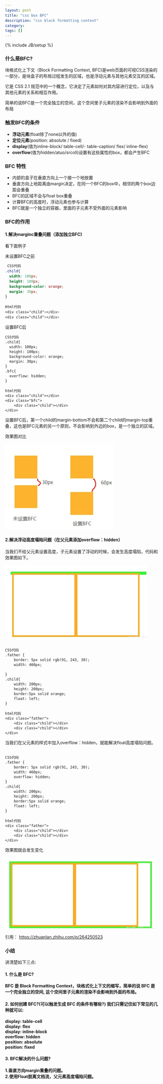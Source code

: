 ```yaml
---
layout: post
title: "css box BFC"
description: "css block formatting context"
category: 
tags: []
---
```

{% include JB/setup %}


### 什么是BFC?

块格式化上下文（Block Formatting Context, BFC)是web页面的可视CSS渲染的一部分，是块盒子的布局过程发生的区域，也是浮动元素与其他元素交互的区域。

它是 CSS 2.1 规范中的一个概念，它决定了元素如何对其内容进行定位，以及与其他元素的关系和相互作用。

简单的说BFC是一个完全独立的空间，这个空间里子元素的渲染不会影响到外面的布局

### 触发BFC的条件

* **浮动元素**(float除了none以外的值)
* **定位元素**(position: absolute / fixed)
* **display**(值为inline-block/ table-cell/- table-caption/ flex/ inline-flex)
* **overflow**(值为hidden/atuo/srcoll)设置有这些属性的box，都会产生BFC


### BFC 特性

* 内部的盒子在垂直方向上一个接一个地放置
* 垂直方向上地距离由margin决定，在同一个BFC的box中，相邻的两个box边距会重叠
* BFC的区域不会与float box重叠
* 计算BFC的高度时，浮动元素也参与计算
* BFC就是一个独立的容器，里面的子元素不受外面的元素影响


### BFC的作用

#### 1.解决marginc重叠问题（添加独立BFC)

看下面例子

未设置BFC之前

```css
 CSS代码
.child{
  width: 100px;
  height: 100px;
  background-color: orange;
  margin: 30px;
}
​
Html代码
<div class="child"></div>
<div class="child"></div>

```

设置BFC后


```
CSS代码
.child{
  width: 100px;
  height: 100px;
  background-color: orange;
  margin: 30px;
}
.bfc{
  overflow: hidden;
}
​
html代码
<div class="child"></div>
<div class="bfc">
    <div class="child"></div>
</div>

```

设置BFC后，第一个child的margin-bottom不会和第二个child的margin-top重叠，这也是BFC元素的另一个原则，不会影响到外边的box，是一个独立的区域。

效果图对比

![效果图](/images/posts/css/bfc-1.png)

#### 2.解决浮动高度塌陷问题（在父元素添加overflow：hidden）

当我们不给父元素设置高度，子元素设置了浮动的时候，会发生高度塌陷，代码和效果图如下。

![效果图](/images/posts/css/bfc-2.png)


```

CSS代码
.father {
    border: 5px solid rgb(91, 243, 30);
    width: 460px;
    
}
.child{
    width: 200px;
    height: 200px;
    border:5px solid orange;
    float: left;
}
​
html代码
<div class="father">
    <div class="child"></div>
    <div class="child"></div>
</div>

```

当我们在父元素的样式中加入overflow：hidden，就能解决float高度塌陷问题。

```

CSS代码
.father {
    border: 5px solid rgb(91, 243, 30);
    width: 460px;
    overflow: hidden;
}
.child{
    width: 200px;
    height: 200px;
    border:5px solid orange;
    float: left;
}
​
html代码
<div class="father">
    <div class="child"></div>
    <div class="child"></div>
</div>

```

效果图就会发生变化

![效果图](/images/posts/css/bfc-3.png)


引用： https://zhuanlan.zhihu.com/p/264250523


### 小结

讲清楚如下三点:

#### 1. 什么是 BFC?

**BFC 是 Block Formatting Context，块格式化上下文的缩写，简单的说 BFC 是一个完全独立的空间, 这个空间里子元素的渲染不会影响到外面的布局。**


#### 2. 如何创建 BFC?(可以触发生成 BFC 的条件有哪些?) 我们只需记住如下常见的几种就可以:

**display: table-cell  
display: flex  
display: inline-block  
overflow: hidden  
position: absolute  
position: fixed** 

#### 3. BFC解决的什么问题?

**1.垂直方向margin重叠的问题。  
2.使用Float脱离文档流，父元素高度塌陷问题。**